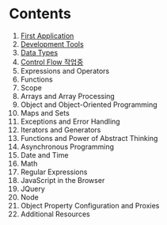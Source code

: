 # Contents

1. [First Application](./chap1_FirstApplication/index.html)
2. [Development Tools](./chap2_DevelopmentTools/developmentTools.md)
3. [Data Types](./chap3_DataTypes/dataTypes.md)
4. [Control Flow 작업중](./chatp4_ControlFlow/controlFlow.md)
5. Expressions and Operators
6. Functions
7. Scope
8. Arrays and Array Processing
9. Object and Object-Oriented Programming
10. Maps and Sets
11. Exceptions and Error Handling
12. Iterators and Generators
13. Functions and Power of Abstract Thinking
14. Asynchronous Programming
15. Date and Time
16. Math
17. Regular Expressions
18. JavaScript in the Browser
19. JQuery
20. Node
21. Object Property Configuration and Proxies
22. Additional Resources